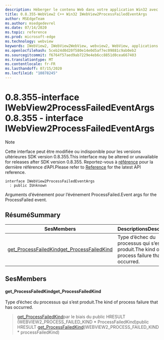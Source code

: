 ```yaml
---
description: Héberger le contenu Web dans votre application Win32 avec le contrôle Microsoft Edge WebView2
title: 0.8.355-WebView2 C++ Win32 IWebView2ProcessFailedEventArgs
author: MSEdgeTeam
ms.author: msedgedevrel
ms.date: 07/14/2020
ms.topic: reference
ms.prod: microsoft-edge
ms.technology: webview
keywords: IWebView2, IWebView2WebView, webview2, WebView, applications Win32, Win32, Edge
ms.openlocfilehash: 5ceb24d0d20f580e14e0d5af7ec09881c9ab0eb2
ms.sourcegitcommit: f6764f57aed9ab7229e4eb6cc8851d0cea667403
ms.translationtype: MT
ms.contentlocale: fr-FR
ms.lasthandoff: 07/15/2020
ms.locfileid: "10878245"
---
```

# <span data-ttu-id="184c3-104">0.8.355-interface IWebView2ProcessFailedEventArgs</span><span class="sxs-lookup"><span data-stu-id="184c3-104">0.8.355 - interface IWebView2ProcessFailedEventArgs</span></span> 

> [!NOTE]
> <span data-ttu-id="184c3-105">Cette interface peut être modifiée ou indisponible pour les versions ultérieures SDK version 0.8.355.</span><span class="sxs-lookup"><span data-stu-id="184c3-105">This interface may be altered or unavailable for releases after SDK version 0.8.355.</span></span> <span data-ttu-id="184c3-106">Reportez-vous à [référence](../../../webview2-api-reference.md) pour la dernière référence d’API.</span><span class="sxs-lookup"><span data-stu-id="184c3-106">Please refer to [Reference](../../../webview2-api-reference.md) for the latest API reference.</span></span>

```
interface IWebView2ProcessFailedEventArgs
  : public IUnknown
```

<span data-ttu-id="184c3-107">Arguments d’événement pour l’événement ProcessFailed.</span><span class="sxs-lookup"><span data-stu-id="184c3-107">Event args for the ProcessFailed event.</span></span>

## <span data-ttu-id="184c3-108">Résumé</span><span class="sxs-lookup"><span data-stu-id="184c3-108">Summary</span></span>

 <span data-ttu-id="184c3-109">Ses</span><span class="sxs-lookup"><span data-stu-id="184c3-109">Members</span></span>                        | <span data-ttu-id="184c3-110">Descriptions</span><span class="sxs-lookup"><span data-stu-id="184c3-110">Descriptions</span></span>
--------------------------------|---------------------------------------------
[<span data-ttu-id="184c3-111">get_ProcessFailedKind</span><span class="sxs-lookup"><span data-stu-id="184c3-111">get_ProcessFailedKind</span></span>](#get_processfailedkind) | <span data-ttu-id="184c3-112">Type d’échec du processus qui s’est produit.</span><span class="sxs-lookup"><span data-stu-id="184c3-112">The kind of process failure that has occurred.</span></span>

## <span data-ttu-id="184c3-113">Ses</span><span class="sxs-lookup"><span data-stu-id="184c3-113">Members</span></span>

#### <span data-ttu-id="184c3-114">get_ProcessFailedKind</span><span class="sxs-lookup"><span data-stu-id="184c3-114">get_ProcessFailedKind</span></span> 

<span data-ttu-id="184c3-115">Type d’échec du processus qui s’est produit.</span><span class="sxs-lookup"><span data-stu-id="184c3-115">The kind of process failure that has occurred.</span></span>

> <span data-ttu-id="184c3-116">[get_ProcessFailedKind](#get_processfailedkind)par le biais du public HRESULT (WEBVIEW2_PROCESS_FAILED_KIND \* ProcessFailedKind)</span><span class="sxs-lookup"><span data-stu-id="184c3-116">public HRESULT [get_ProcessFailedKind](#get_processfailedkind)(WEBVIEW2_PROCESS_FAILED_KIND \* processFailedKind)</span></span>

